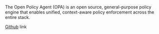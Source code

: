 The Open Policy Agent (OPA) is an open source, general-purpose policy engine that enables unified, context-aware policy enforcement across the entire stack.

[Github](https://github.com/open-policy-agent/opa) link
